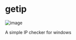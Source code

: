 # getip

![image](https://user-images.githubusercontent.com/47706364/224894753-bc052a5f-a651-4eb7-9a5d-cbd2bbfd9a99.png)

A simple IP checker for windows
